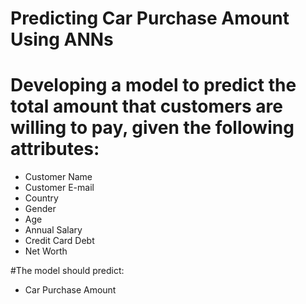 # Predicting Car Purchase Amount Using ANNs
# Developing a model to predict the total amount that customers are willing to pay, given the following attributes:
- Customer Name
- Customer E-mail
- Country
- Gender
- Age
- Annual Salary
- Credit Card Debt
- Net Worth

#The model should predict:
- Car Purchase Amount
